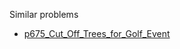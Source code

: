 Similar problems
- [p675_Cut_Off_Trees_for_Golf_Event](https://github.com/genxium/Leetcode/tree/master/p675_Cut_Off_Trees_for_Golf_Event) 
